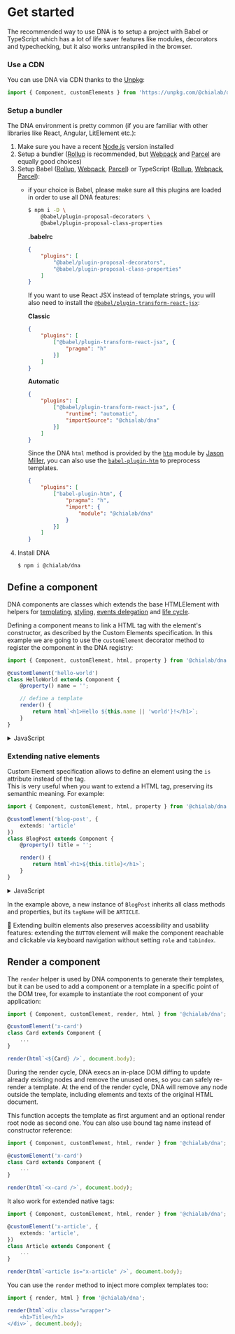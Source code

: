 # Get started

The recommended way to use DNA is to setup a project with Babel or TypeScript which has a lot of life saver features like modules, decorators and typechecking, but it also works untranspiled in the browser.

### Use a CDN

You can use DNA via CDN thanks to the [Unpkg](https://unpkg.com/):

```ts
import { Component, customElements } from 'https://unpkg.com/@chialab/dna?module';
```

### Setup a bundler

The DNA environment is pretty common (if you are familiar with other libraries like React, Angular, LitElement etc.):

1. Make sure you have a recent [Node.js](https://nodejs.org/en/) version installed
2. Setup a bundler ([Rollup](https://rollupjs.org) is recommended, but [Webpack](https://webpack.js.org/) and [Parcel](https://parceljs.org/) are equally good choices)
3. Setup Babel ([Rollup](https://github.com/rollup/rollup-plugin-babel), [Webpack](https://github.com/babel/babel-loader), [Parcel](https://parceljs.org/transforms.html#babel)) or TypeScript ([Rollup](https://github.com/rollup/rollup-plugin-typescript), [Webpack](https://webpack.js.org/guides/typescript/), [Parcel](https://parceljs.org/transforms.html#typescript)):
    * if your choice is Babel, please make sure all this plugins are loaded in order to use all DNA features:
        ```sh
        $ npm i -D \
            @babel/plugin-proposal-decorators \
            @babel/plugin-proposal-class-properties
        ```

        **.babelrc**

        ```json
        {
            "plugins": [
                "@babel/plugin-proposal-decorators",
                "@babel/plugin-proposal-class-properties"
            ]
        }
        ```

        If you want to use React JSX instead of template strings, you will also need to install the [`@babel/plugin-transform-react-jsx`](https://www.npmjs.com/package/@babel/plugin-transform-react-jsx):

        **Classic**

        ```json
        {
            "plugins": [
                ["@babel/plugin-transform-react-jsx", {
                    "pragma": "h"
                }]
            ]
        }
        ```

        **Automatic**

        ```json
        {
            "plugins": [
                ["@babel/plugin-transform-react-jsx", {
                    "runtime": "automatic",
                    "importSource": "@chialab/dna"
                }]
            ]
        }
        ```
        
        Since the DNA `html` method is provided by the [`htm`](https://github.com/developit/htm) module by [Jason Miller](https://github.com/developit), you can also use the [`babel-plugin-htm`](https://www.npmjs.com/package/babel-plugin-htm) to preprocess templates. 

        ```json
        {
            "plugins": [
                ["babel-plugin-htm", {
                    "pragma": "h",
                    "import": {
                        "module": "@chialab/dna"
                    }
                }]
            ]
        }
        ```
4. Install DNA
    ```sh
    $ npm i @chialab/dna
    ```

## Define a component

DNA components are classes which extends the base HTMLElement with helpers for [templating](./templates), [styling](./styles), [events delegation](./events) and [life cycle](./life-cycle).

Defining a component means to link a HTML tag with the element's constructor, as described by the Custom Elements specification.
In this example we are going to use the `customElement` decorator method to register the component in the DNA registry:

```ts
import { Component, customElement, html, property } from '@chialab/dna';

@customElement('hello-world')
class HelloWorld extends Component {
    @property() name = '';

    // define a template
    render() {
        return html`<h1>Hello ${this.name || 'world'}!</h1>`;
    }
}
```

<details>
<summary>JavaScript</summary>
<div>

You can use the class decorator if you are using TypeScript or this Babel plugin, otherwise you have to fallback directly using `customElements.define`:

```ts
import { Component, customElements, html } from '@chialab/dna';

class HelloWorld extends Component {
    static get properties() {
        return {
            name: {
                type: String,
                defaultValue: '',
            },
        };
    }

    // define a template
    render() {
        return html`<h1>Hello ${this.name || 'world'}!</h1>`;
    }
}

customElements.define('hello-world', HelloWorld);
```

</div>
</details>

### Extending native elements

Custom Element specification allows to define an element using the `is` attribute instead of the tag.  
This is very useful when you want to extend a HTML tag, preserving its semanthic meaning. For example:

```ts
import { Component, customElement, html, property } from '@chialab/dna';

@customElement('blog-post', {
    extends: 'article'
})
class BlogPost extends Component {
    @property() title = '';

    render() {
        return html`<h1>${this.title}</h1>`;
    }
}
```

<details>
<summary>JavaScript</summary>
<div>

```ts
import { Component, customElements, html } from '@chialab/dna';

class BlogPost extends Component {
    static get properties() {
        return {
            title: {
                type: String,
                defaultValue: '',
            },
        };
    }

    render() {
        return html`<h1>${this.title}</h1>`;
    }
}

customElements.define('blog-post', BlogPost, {
    extends: 'article'
});
```

</div>
</details>

In the example above, a new instance of `BlogPost` inherits all class methods and properties, but its `tagName` will be `ARTICLE`.

💁 Extending builtin elements also preserves accessibility and usability features: extending the `BUTTON` element will make the component reachable and clickable via keyboard navigation without setting `role` and `tabindex`.

## Render a component

The `render` helper is used by DNA components to generate their templates, but it can be used to add a component or a template in a specific point of the DOM tree, for example to instantiate the root component of your application:

```ts
import { Component, customElement, render, html } from '@chialab/dna';

@customElement('x-card')
class Card extends Component {
    ...
}

render(html`<${Card} />`, document.body);
```

During the render cycle, DNA execs an in-place DOM diffing to update already existing nodes and remove the unused ones, so you can safely re-render a template. At the end of the render cycle, DNA will remove any node outside the template, including elements and texts of the original HTML document.

</aside>

This function accepts the template as first argument and an optional render root node as second one. You can also use bound tag name instead of constructor reference:

```ts
import { Component, customElement, html, render } from '@chialab/dna';

@customElement('x-card')
class Card extends Component {
    ...
}

render(html`<x-card />`, document.body);
```

It also work for extended native tags:

```ts
import { Component, customElement, html, render } from '@chialab/dna';

@customElement('x-article', {
    extends: 'article',
})
class Article extends Component {
    ...
}

render(html`<article is="x-article" />`, document.body);
```

You can use the `render` method to inject more complex templates too:

```ts
import { render, html } from '@chialab/dna';

render(html`<div class="wrapper">
    <h1>Title</h1>
</div>`, document.body);
```
